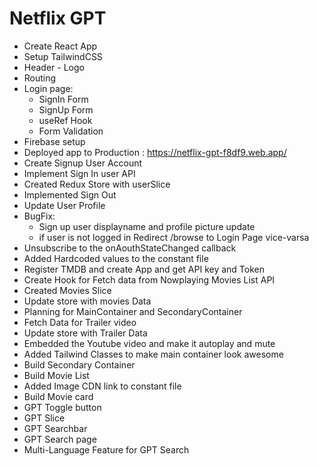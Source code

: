 # Netflix GPT

- Create React App
- Setup TailwindCSS
- Header - Logo
- Routing
- Login page:
  - SignIn Form
  - SignUp Form
  - useRef Hook
  - Form Validation
- Firebase setup
- Deployed app to Production : https://netflix-gpt-f8df9.web.app/
- Create Signup User Account
- Implement Sign In user API
- Created Redux Store with userSlice
- Implemented Sign Out
- Update User Profile
- BugFix:
  - Sign up user displayname and profile picture update
  - if user is not logged in Redirect /browse to Login Page vice-varsa
- Unsubscribe to the onAouthStateChanged callback
- Added Hardcoded values to the constant file
- Register TMDB and create App and get API key and Token
- Create Hook for Fetch data from Nowplaying Movies List API
- Created Movies Slice
- Update store with movies Data
- Planning for MainContainer and SecondaryContainer
- Fetch Data for Trailer video
- Update store with Trailer Data
- Embedded the Youtube video and make it autoplay and mute
- Added Tailwind Classes to make main container look awesome
- Build Secondary Container
- Build Movie List
- Added Image CDN link to constant file
- Build Movie card
- GPT Toggle button
- GPT Slice
- GPT Searchbar
- GPT Search page
- Multi-Language Feature for GPT Search
